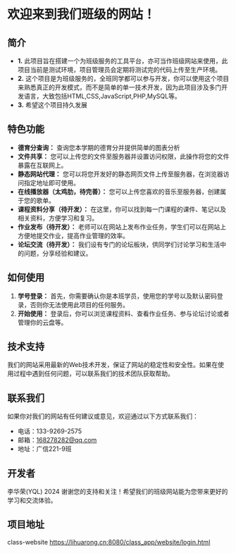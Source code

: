 # 欢迎来到我们班级的网站！

## 简介
- **1.** 此项目旨在搭建一个为班级服务的工具平台，亦可当作班级网站来使用，此项目当前是测试环境，项目管理员会定期将测试完的代码上传至生产环境。
- **2.** 这个项目是为班级服务的，全班同学都可以参与开发，你可以使用这个项目来熟悉真正的开发模式，而不是简单的单一技术开发，因为此项目涉及多门开发语言，大致包括HTML,CSS,JavaScript,PHP,MySQL等。
- **3.** 希望这个项目持久发展
## 特色功能
- **德育分查询：** 查询您本学期的德育分并提供简单的图表分析
- **文件共享：** 您可以上传您的文件至服务器并设置访问权限，此操作将您的文件暴露在互联网上。
- **静态网站代理：** 您可以将您开发好的静态网页文件上传至服务器，在浏览器访问指定地址即可使用。
- **在线播放器（太鸡肋，待完善）：** 您可以上传您喜欢的音乐至服务器，创建属于您的歌单。
- **课程资料分享（待开发）：** 在这里，你可以找到每一门课程的课件、笔记以及相关资料，方便学习和复习。
- **作业发布（待开发）：** 老师可以在网站上发布作业任务，学生们可以在网站上方便地提交作业，提高作业管理的效率。
- **论坛交流（待开发）：** 我们设有专门的论坛板块，供同学们讨论学习和生活中的问题，分享经验和建议。

## 如何使用
1. **学号登录：** 首先，你需要确认你是本班学员，使用您的学号以及默认密码登录，否则你无法使用此项目的任何服务。
2. **开始使用：** 登录后，你可以浏览课程资料、查看作业任务、参与论坛讨论或者管理你的云盘等。

## 技术支持
我们的网站采用最新的Web技术开发，保证了网站的稳定性和安全性。如果在使用过程中遇到任何问题，可以联系我们的技术团队获取帮助。

## 联系我们
如果你对我们的网站有任何建议或意见，欢迎通过以下方式联系我们：
- 电话：133-9269-2575
- 邮箱：168278282@qq.com
- 地址：广信221-9班

## 开发者
李华荣(YQL) 2024
谢谢您的支持和关注！希望我们的班级网站能为您带来更好的学习和交流体验。

## 项目地址
class-website  https://lihuarong.cn:8080/class_app/website/login.html
